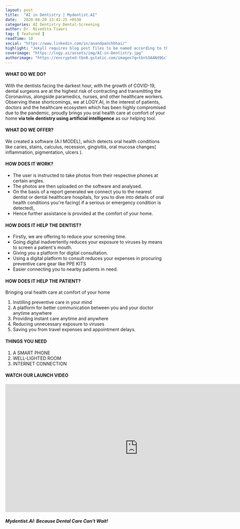 ```yaml
---
layout: post
title:  "AI in Dentistry | Mydentist.AI"
date:   2020-08-20 13:41:25 +0530
categories: AI Dentistry Dental-Screening 
author: Dr. Nivedita Tiwari
tag: [ featured ]
readTime: 10
social: "https://www.linkedin.com/in/anandpanchbhai/"
highlight: "Jekyll requires blog post files to be named according to the following format"
coverimage: "https://logy.ai/assets/img/AI-in-Dentistry.jpg"
authorimage: "https://encrypted-tbn0.gstatic.com/images?q=tbn%3AANd9GcT9Z1Z9vJxv--iDjhk26tgSiqvweOAvd3W-wA&usqp=CAU"
---
```

#### WHAT DO WE DO?

With the dentists facing the darkest hour, with the growth of COVID-19, dental surgeons are at the highest risk of contracting and transmitting the Coronavirus, alongside paramedics, nurses, and other healthcare workers. Observing these shortcomings, we at LOGY.AI, in the interest of patients, doctors and the healthcare ecosystem which has been highly compromised due to the pandemic, proudly brings you oral health care at comfort of your home **via tele dentistry using artificial intelligence** as our helping tool.

#### WHAT DO WE OFFER?

We created a software (A.I MODEL), which detects oral health conditions like caries, stains, calculus, recession, gingivitis, oral mucosa changes( inflammation, pigmentation, ulcers ).

#### HOW DOES IT WORK?

* The user is instructed to take photos from their respective phones at certain angles.
* The photos are then uploaded on the software and analysed.
* On the basis of a report generated we connect you to the nearest dentist or dental healthcare hospitals, for you to dive into details of oral health conditions you're facing( if a serious or emergency condition is detected),
* Hence further assistance is provided at the comfort of your home.

#### HOW DOES IT HELP THE DENTIST?

* Firstly, we are offering to reduce your screening time.
* Going digital inadvertently reduces your exposure to viruses by means to screen a patient's mouth.
* Giving you a platform for digital consultation.
* Using a digital platform to consult reduces your expenses in procuring preventive care gear like PPE KITS
* Easier connecting you to nearby patients in need.

#### HOW DOES IT HELP THE PATIENT?

Bringing oral health care at comfort of your home

1. Instilling preventive care in your mind
2. A platform for better communication between you and your doctor anytime anywhere
3. Providing instant care anytime and anywhere
4. Reducing unnecessary exposure to viruses
5. Saving you from travel expenses and appointment delays.

#### THINGS YOU NEED

1. A SMART PHONE
2. WELL-LIGHTED ROOM
3. INTERNET CONNECTION

#### WATCH OUR LAUNCH VIDEO

<div class="embed-responsive embed-responsive-16by9">

<iframe width="825" height="400" src="https://www.youtube.com/embed/Zt0__s2axtk" frameborder="0" allow="accelerometer; autoplay; clipboard-write; encrypted-media; gyroscope; picture-in-picture" allowfullscreen></iframe>

</div>

##### Mydentist.AI: Because Dental Care Can't Wait!